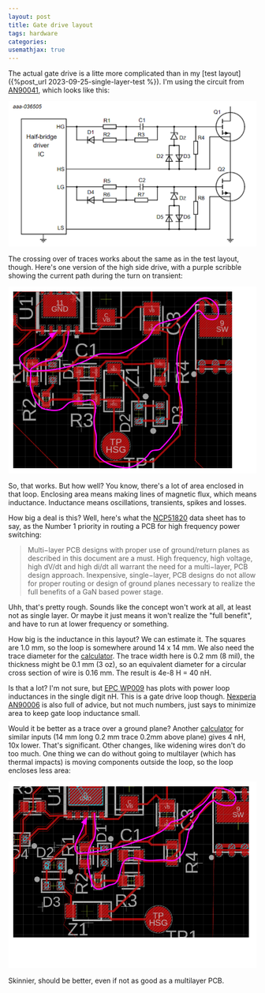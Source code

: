 ```yaml
---
layout: post
title: Gate drive layout
tags: hardware
categories: 
usemathjax: true
---
```


The actual gate drive is a litte more complicated than in my [test layout]({%post_url 2023-09-25-single-layer-test %}). I'm using the circuit from [AN90041](https://assets.nexperia.com/documents/application-note/AN90041.pdf), which looks like this:

![gate drive schematic](/assets/gate-drive-layout/nxp-gate-drive-sch.png)

The crossing over of traces works about the same as in the test layout, though. Here's one version of the high side drive, with a purple scribble showing the current path during the turn on transient:

![gate drive layout](/assets/gate-drive-layout/HS_path.png)

So, that works. But how well? You know, there's a lot of area enclosed in that loop. Enclosing area means making lines of magnetic flux, which means inductance. Inductance means oscillations, transients, spikes and losses. 

How big a deal is this? Well, here's what the [NCP51820](https://www.onsemi.com/download/data-sheet/pdf/ncp51820-d.pdf) data sheet has to say, as the Number 1 priority in routing a PCB for high frequency power switching:

> Multi−layer PCB designs with proper use of ground/return planes as described in this document
are a must. High frequency, high voltage, high dV/dt and high di/dt all warrant the need for a multi−layer,
PCB design approach. Inexpensive, single−layer, PCB designs do not allow for proper routing or design of ground planes necessary to realize the full benefits of a GaN based power stage.

Uhh, that's pretty rough. Sounds like the concept won't work at all, at least not as single layer. Or maybe it just means it won't realize the "full benefit", and have to run at lower frequency or something.

How big is the inductance in this layout? We can estimate it. The squares are 1.0 mm, so the loop is somewhere around 14 x 14 mm. We also need the trace diameter for the [calculator](https://www.allaboutcircuits.com/tools/wire-loop-inductance-calculator/). The trace width here is 0.2 mm (8 mil), the thickness might be 0.1 mm (3 oz), so an equivalent diameter for a circular cross section of wire is 0.16 mm. The result is 4e-8 H = 40 nH.

Is that a lot? I'm not sure, but [EPC WP009](https://epc-co.com/epc/Portals/0/epc/documents/papers/Impact%20of%20Parasitcs%20on%20Performance.pdf) has plots with power loop inductances in the single digit nH. This is a gate drive loop though. [Nexperia AN90006](https://assets.nexperia.com/documents/application-note/AN90006.pdf) is also full of advice, but not much numbers, just says to minimize area to keep gate loop inductance small. 

Would it be better as a trace over a ground plane? Another [calculator](https://www.eeweb.com/tools/wire-over-plane-inductance/) for similar inputs (14 mm long 0.2 mm trace 0.2mm above plane) gives 4 nH, 10x lower. That's significant. Other changes, like widening wires don't do too much. One thing we can do without going to multilayer (which has thermal impacts) is moving components outside the loop, so the loop encloses less area:

![layout](/assets/gate-drive-layout/HS_path_v2.png)

Skinnier, should be better, even if not as good as a multilayer PCB.


